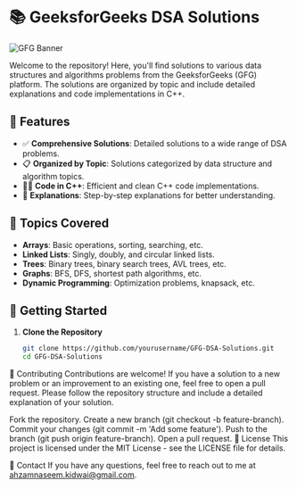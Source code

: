 # 📚 GeeksforGeeks DSA Solutions

![GFG Banner](https://media.geeksforgeeks.org/wp-content/cdn-uploads/20210306122554/gfg-new-logo.png)

Welcome to the repository! Here, you'll find solutions to various data structures and algorithms problems from the GeeksforGeeks (GFG) platform. The solutions are organized by topic and include detailed explanations and code implementations in C++.

## 🌟 Features
- ✅ **Comprehensive Solutions**: Detailed solutions to a wide range of DSA problems.
- 📋 **Organized by Topic**: Solutions categorized by data structure and algorithm topics.
- 🧑‍💻 **Code in C++**: Efficient and clean C++ code implementations.
- 📖 **Explanations**: Step-by-step explanations for better understanding.

## 📜 Topics Covered

- **Arrays**: Basic operations, sorting, searching, etc.
- **Linked Lists**: Singly, doubly, and circular linked lists.
- **Trees**: Binary trees, binary search trees, AVL trees, etc.
- **Graphs**: BFS, DFS, shortest path algorithms, etc.
- **Dynamic Programming**: Optimization problems, knapsack, etc.

## 🚀 Getting Started

1. **Clone the Repository**
   ```bash
   git clone https://github.com/yourusername/GFG-DSA-Solutions.git
   cd GFG-DSA-Solutions

🤝 Contributing
Contributions are welcome! If you have a solution to a new problem or an improvement to an existing one, feel free to open a pull request. Please follow the repository structure and include a detailed explanation of your solution.

Fork the repository.
Create a new branch (git checkout -b feature-branch).
Commit your changes (git commit -m 'Add some feature').
Push to the branch (git push origin feature-branch).
Open a pull request.
📝 License
This project is licensed under the MIT License - see the LICENSE file for details.

📧 Contact
If you have any questions, feel free to reach out to me at ahzamnaseem.kidwai@gmail.com.


